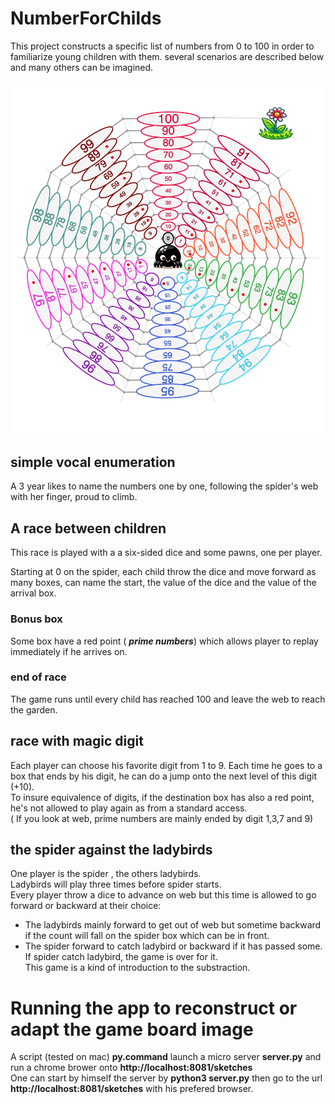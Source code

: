 # NumberForChilds

This project constructs a specific list of numbers from 0 to 100 in order to familiarize young children with them.
several scenarios are described below and many others can be imagined.

![illustration](./tabloAddition.png)

## simple vocal enumeration 

A 3 year likes to name the numbers one by one, following the spider's web with her finger, proud to climb.     

## A race between children

This race is played with a a six-sided dice and some pawns, one per player.

Starting at 0 on the spider, each child throw the dice and move forward as many boxes, can name the start, the value of the dice and the value of the arrival box.  

### Bonus box  

Some box have a red point ( ***prime numbers***)  which allows player to replay immediately if he arrives on. 

### end of race 

The game runs until every child has reached 100 and leave the web to reach the garden.  

## race with magic digit 

Each player can choose his favorite digit from 1 to 9.  Each time he goes to a box that ends by his digit, he can do a jump onto the next level of this digit (+10).   
To insure equivalence of digits, if the destination box has also a red point, he's not allowed to play again as from a standard access.   
( If you look at web, prime numbers are mainly ended by digit 1,3,7 and 9)   


## the spider against the ladybirds 

One player is the spider , the others ladybirds.   
Ladybirds will play three times before spider starts.   
Every player throw a dice to advance on web but this time is allowed to go forward or backward at their choice:   
- The ladybirds mainly forward to get out of web but sometime backward if the count will fall on the spider box which can be in front.  
- The spider forward to catch ladybird or backward if it has passed some. 
If spider catch ladybird, the game is over for it.    
This game is a kind of introduction to the substraction.    


# Running the app to reconstruct or adapt the game board image 
A script (tested on mac) **py.command** launch a micro server **server.py** and run a chrome brower onto **http://localhost:8081/sketches**    
One can start by himself the server by **python3 server.py** then go to the url  **http://localhost:8081/sketches** with his prefered browser. 

